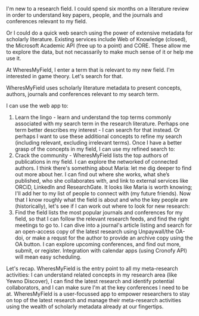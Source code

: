 I'm new to a research field. I could spend six months on a literature review in order to understand key papers, people, and the journals and conferences relevant to my field.

Or I could do a quick web search using the power of extensive metadata for scholarly literature. Existing services include Web of Knowledge (closed), the Microsoft Academic API (free up to a point) and CORE. These allow me to explore the data, but not necassarily to make much sense of it or help me use it.

At WheresMyField, I enter a term that is relevant to my new field. I'm interested in game theory. Let's search for that.

WheresMyField uses scholarly literature metadata to present concepts, authors, journals and conferences relevant to my search term.

I can use the web app to:
1. Learn the lingo - learn and understand the top terms commonly associated with my search term in the research literature. Perhaps one term better describes my interest - I can search for that instead. Or perhaps I want to use these additional concepts to refine my search (including relevant, excluding irrelevant terms).
Once I have a better grasp of the concepts in my field, I can use my refined search to:
2. Crack the community - WheresMyField lists the top authors of publications in my field. I can explore the networked of connected authors. I think there's something about Maria: let me dig deeper to find out more about her. I can find out where she works, what she’s published, who she collaborates with, and link to external services like ORCiD, LinkedIn and ResearchGate. It looks like Maria is worth knowing; I'll add her to my list of people to connect with (my future friends).
Now that I know roughly what the field is about and who the key people are (historically), let's see if I can work out where to look for new research:
3. Find the field lists the most popular journals and conferences for my field, so that I can follow the relevant research feeds, and find the right meetings to go to. I can dive into a journal's article listing and search for an open-access copy of the latest research using Unpaywall/the OA-doi, or make a requst for the author to provide an archive copy using the OA button. I can explore upcoming conferences, and find out more, submit, or register. Integration with calendar apps (using Cronofy API) will mean easy scheduling.

Let's recap.
WheresMyField is the entry point to all my meta-research activities: I can understand related concepts in my research area (like Yewno Discover), I can find the latest research and identify potential collaborators, and I can make sure I'm at the key conferences I need to be at. WheresMyField is a user-focussed app to empower researchers to stay on top of the latest research and manage their meta-research activities using the wealth of scholarly metadata already at our fingertips.

